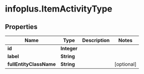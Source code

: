 # infoplus.ItemActivityType

## Properties
Name | Type | Description | Notes
------------ | ------------- | ------------- | -------------
**id** | **Integer** |  | 
**label** | **String** |  | 
**fullEntityClassName** | **String** |  | [optional] 


